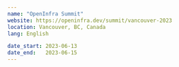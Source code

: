 ```yaml
---
name: "OpenInfra Summit"
website: https://openinfra.dev/summit/vancouver-2023
location: Vancouver, BC, Canada
lang: English

date_start: 2023-06-13
date_end:   2023-06-15
---
```

